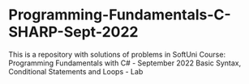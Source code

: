 # Programming-Fundamentals-C-SHARP-Sept-2022
This is a repository with solutions of problems in SoftUni Course: Programming Fundamentals with C# - September 2022
Basic Syntax, Conditional Statements and Loops - Lab



